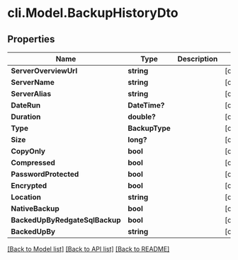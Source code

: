 # cli.Model.BackupHistoryDto

## Properties

Name | Type | Description | Notes
------------ | ------------- | ------------- | -------------
**ServerOverviewUrl** | **string** |  | [optional] 
**ServerName** | **string** |  | [optional] 
**ServerAlias** | **string** |  | [optional] 
**DateRun** | **DateTime?** |  | [optional] 
**Duration** | **double?** |  | [optional] 
**Type** | **BackupType** |  | [optional] 
**Size** | **long?** |  | [optional] 
**CopyOnly** | **bool** |  | [optional] 
**Compressed** | **bool** |  | [optional] 
**PasswordProtected** | **bool** |  | [optional] 
**Encrypted** | **bool** |  | [optional] 
**Location** | **string** |  | [optional] 
**NativeBackup** | **bool** |  | [optional] 
**BackedUpByRedgateSqlBackup** | **bool** |  | [optional] 
**BackedUpBy** | **string** |  | [optional] 

[[Back to Model list]](../README.md#documentation-for-models) [[Back to API list]](../README.md#documentation-for-api-endpoints) [[Back to README]](../README.md)

